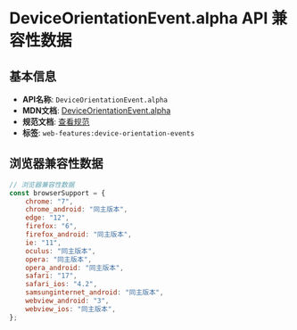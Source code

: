 # DeviceOrientationEvent.alpha API 兼容性数据

## 基本信息

- **API名称**: `DeviceOrientationEvent.alpha`
- **MDN文档**: [DeviceOrientationEvent.alpha](https://developer.mozilla.org/docs/Web/API/DeviceOrientationEvent/alpha)
- **规范文档**: [查看规范](https://w3c.github.io/deviceorientation/#dom-deviceorientationevent-alpha)
- **标签**: `web-features:device-orientation-events`

## 浏览器兼容性数据

```javascript
// 浏览器兼容性数据
const browserSupport = {
    chrome: "7",
    chrome_android: "同主版本",
    edge: "12",
    firefox: "6",
    firefox_android: "同主版本",
    ie: "11",
    oculus: "同主版本",
    opera: "同主版本",
    opera_android: "同主版本",
    safari: "17",
    safari_ios: "4.2",
    samsunginternet_android: "同主版本",
    webview_android: "3",
    webview_ios: "同主版本",
};

```

